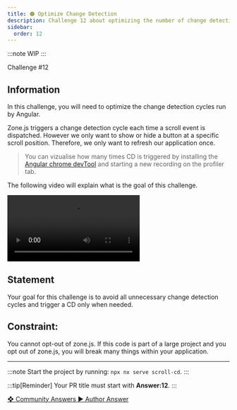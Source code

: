 ```yaml
---
title: 🟠 Optimize Change Detection
description: Challenge 12 about optimizing the number of change detection cycle while scrolling
sidebar:
  order: 12
---
```


:::note
WIP
:::

<div class="chip">Challenge #12</div>

## Information

In this challenge, you will need to optimize the change detection cycles run by Angular.

Zone.js triggers a change detection cycle each time a scroll event is dispatched. However we only want to show or hide a button at a specific scroll position. Therefore, we only want to refresh our application once.

> You can vizualise how many times CD is triggered by installing the [Angular chrome devTool](https://chrome.google.com/webstore/detail/angular-devtools/ienfalfjdbdpebioblfackkekamfmbnh) and starting a new recording on the profiler tab.

The following video will explain what is the goal of this challenge.

<video controls src="https://user-images.githubusercontent.com/30832608/209819211-58d9ddcf-e1ad-4a78-8a7a-2be9d729e3f1.mov">
</video>

## Statement

Your goal for this challenge is to avoid all unnecessary change detection cycles and trigger a CD only when needed.

## Constraint:

You cannot opt-out of zone.js. If this code is part of a large project and you opt out of zone.js, you will break many things within your application.

---

:::note
Start the project by running: `npx nx serve scroll-cd`.
:::

:::tip[Reminder]
Your PR title must start with <b>Answer:12</b>.
:::

<div class="article-footer">
  <a
    href="https://github.com/tomalaforge/angular-challenges/pulls?q=label%3A12+label%3Aanswer"
    alt="Optimize Change Detection community solutions">
    ❖ Community Answers
  </a>
  <a
    href='https://github.com/tomalaforge/angular-challenges/pulls?q=label%3A{challenge number}+label%3A'
    alt="Optimize Change Detection solution author">
    ▶︎ Author Answer
  </a>
  </div>

